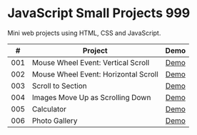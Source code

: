 # JavaScript Small Projects 999

Mini web projects using HTML, CSS and JavaScript.

|  #  | Project                              |                                              Demo                                               |
| :-: | ------------------------------------ | :---------------------------------------------------------------------------------------------: |
| 001 | Mouse Wheel Event: Vertical Scroll   |          [Demo](https://javascript-small-projects-999.netlify.app/001-wheel-vertical/)          |
| 002 | Mouse Wheel Event: Horizontal Scroll |         [Demo](https://javascript-small-projects-999.netlify.app/002-wheel-horizontal/)         |
| 003 | Scroll to Section                    |        [Demo](https://javascript-small-projects-999.netlify.app/003-scroll-to-section/)         |
| 004 | Images Move Up as Scrolling Down     | [Demo](https://javascript-small-projects-999.netlify.app/004-images-move-up-as-scrolling-down/) |
| 005 | Calculator                           |            [Demo](https://javascript-small-projects-999.netlify.app/005-calculator/)            |
| 006 | Photo Gallery                        |          [Demo](https://javascript-small-projects-999.netlify.app/006-photo-gallery/)           |
